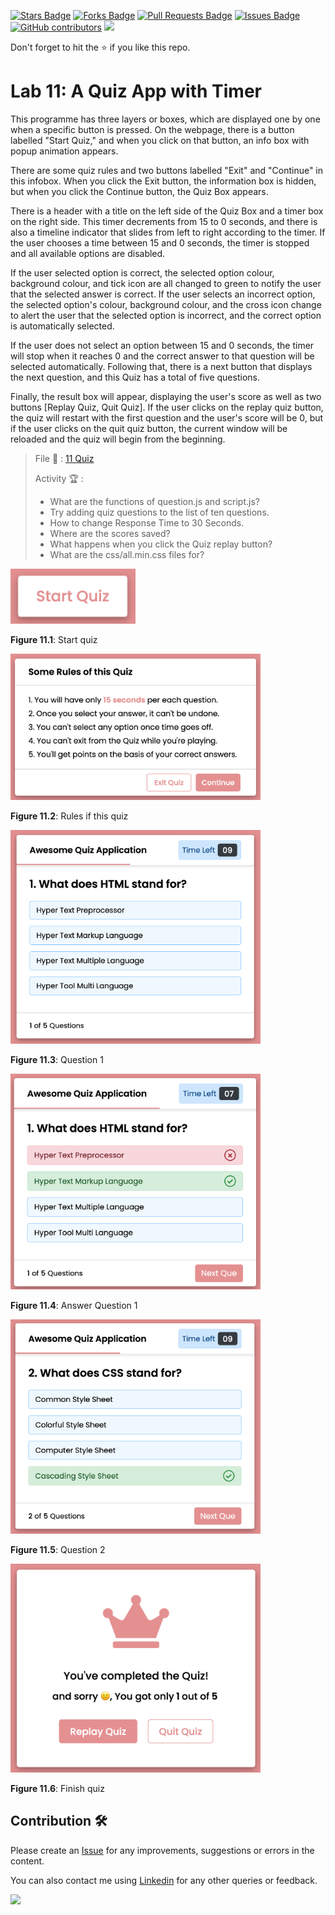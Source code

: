 <a href="https://github.com/drshahizan/learn-php/stargazers"><img src="https://img.shields.io/github/stars/drshahizan/learn-php" alt="Stars Badge"/></a>
<a href="https://github.com/drshahizan/learn-php/network/members"><img src="https://img.shields.io/github/forks/drshahizan/learn-php" alt="Forks Badge"/></a>
<a href="https://github.com/drshahizan/learn-php/pulls"><img src="https://img.shields.io/github/issues-pr/drshahizan/learn-php" alt="Pull Requests Badge"/></a>
<a href="https://github.com/drshahizan/learn-php/issues"><img src="https://img.shields.io/github/issues/drshahizan/learn-php" alt="Issues Badge"/></a>
<a href="https://github.com/drshahizan/learn-php/graphs/contributors"><img alt="GitHub contributors" src="https://img.shields.io/github/contributors/drshahizan/learn-php?color=2b9348"></a>
![](https://visitor-badge.glitch.me/badge?page_id=drshahizan/learn-php)

Don't forget to hit the :star: if you like this repo.

# Lab 11: A Quiz App with Timer

This programme has three layers or boxes, which are displayed one by one when a specific button is pressed. On the webpage, there is a button labelled "Start Quiz," and when you click on that button, an info box with popup animation appears.

There are some quiz rules and two buttons labelled "Exit" and "Continue" in this infobox. When you click the Exit button, the information box is hidden, but when you click the Continue button, the Quiz Box appears.

There is a header with a title on the left side of the Quiz Box and a timer box on the right side. This timer decrements from 15 to 0 seconds, and there is also a timeline indicator that slides from left to right according to the timer. If the user chooses a time between 15 and 0 seconds, the timer is stopped and all available options are disabled.

If the user selected option is correct, the selected option colour, background colour, and tick icon are all changed to green to notify the user that the selected answer is correct. If the user selects an incorrect option, the selected option's colour, background colour, and the cross icon change to alert the user that the selected option is incorrect, and the correct option is automatically selected.

If the user does not select an option between 15 and 0 seconds, the timer will stop when it reaches 0 and the correct answer to that question will be selected automatically. Following that, there is a next button that displays the next question, and this Quiz has a total of five questions.

Finally, the result box will appear, displaying the user's score as well as two buttons [Replay Quiz, Quit Quiz]. If the user clicks on the replay quiz button, the quiz will restart with the first question and the user's score will be 0, but if the user clicks on the quit quiz button, the current window will be reloaded and the quiz will begin from the beginning.

> File 📁 : [11 Quiz](./download/11%20Quiz)
> 
> Activity 🏆 :
> - What are the functions of question.js and script.js?
> - Try adding quiz questions to the list of ten questions.
> - How to change Response Time to 30 Seconds.
> - Where are the scores saved?
> - What happens when you click the Quiz replay button?
> - What are the css/all.min.css files for?
> 

<img src="./download/L11adv-a.png" width="200" />

**Figure 11.1**: Start quiz

<img src="./download/L11adv-b.png" width="400" />

**Figure 11.2**: Rules if this quiz

<img src="./download/L11adv-c.png" width="400" />

**Figure 11.3**:  Question 1

<img src="./download/L11adv-d.png" width="400" />

**Figure 11.4**: Answer Question 1

<img src="./download/L11adv-e.png" width="400" />

**Figure 11.5**:  Question 2

<img src="./download/L11adv-f.png" width="400" />

**Figure 11.6**:  Finish quiz


## Contribution 🛠️
Please create an [Issue](https://github.com/drshahizan/learn-php/issues) for any improvements, suggestions or errors in the content.

You can also contact me using [Linkedin](https://www.linkedin.com/in/drshahizan/) for any other queries or feedback.

![](https://komarev.com/ghpvc/?username=drshahizan&label=Views&color=0e75b6&style=flat)

